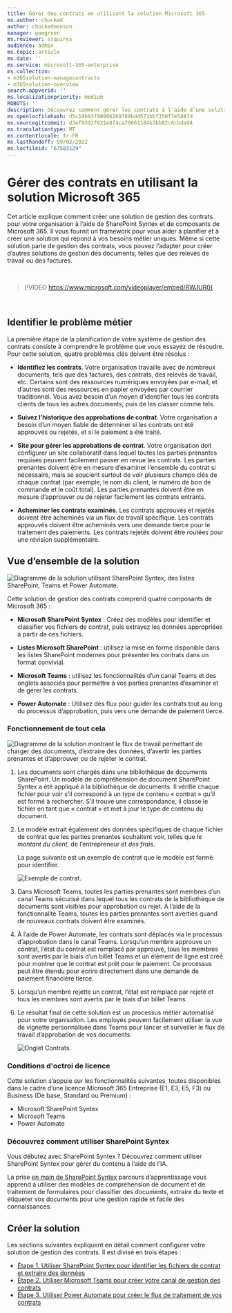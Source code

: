 ```yaml
---
title: Gérer des contrats en utilisant la solution Microsoft 365
ms.author: chucked
author: chuckedmonson
manager: pamgreen
ms.reviewer: ssquires
audience: admin
ms.topic: article
ms.date: ''
ms.service: microsoft-365-enterprise
ms.collection:
- m365solution-managecontracts
- m365solution-overview
search.appverid: ''
ms.localizationpriority: medium
ROBOTS: ''
description: Découvrez comment gérer les contrats à l’aide d’une solution Microsoft 365 de SharePoint Syntex, de listes SharePoint, de Microsoft Teams et de Power Automate.
ms.openlocfilehash: d5c19b93f90996269788bd4571bbf350f7e5887d
ms.sourcegitcommit: d3ef9391f621e8f4ca70661184b3bb82c6cbda94
ms.translationtype: MT
ms.contentlocale: fr-FR
ms.lasthandoff: 09/02/2022
ms.locfileid: "67583129"
---
```

# <a name="manage-contracts-using-a-microsoft-365-solution"></a>Gérer des contrats en utilisant la solution Microsoft 365

Cet article explique comment créer une solution de gestion des contrats pour votre organisation à l’aide de SharePoint Syntex et de composants de Microsoft 365. Il vous fournit un framework pour vous aider à planifier et à créer une solution qui répond à vos besoins métier uniques. Même si cette solution parle de gestion des contrats, vous pouvez l’adapter pour créer d’autres solutions de gestion des documents, telles que des relevés de travail ou des factures.

</br>

> [!VIDEO https://www.microsoft.com/videoplayer/embed/RWJUR0]

</br>

## <a name="identify-the-business-problem"></a>Identifier le problème métier

La première étape de la planification de votre système de gestion des contrats consiste à comprendre le problème que vous essayez de résoudre. Pour cette solution, quatre problèmes clés doivent être résolus :

- **Identifiez les contrats**. Votre organisation travaille avec de nombreux documents, tels que des factures, des contrats, des relevés de travail, etc.  Certains sont des ressources numériques envoyées par e-mail, et d’autres sont des ressources en papier envoyées par courrier traditionnel. Vous avez besoin d’un moyen d’identifier tous les contrats clients de tous les autres documents, puis de les classer comme tels.

- **Suivez l’historique des approbations de contrat**. Votre organisation a besoin d’un moyen fiable de déterminer si les contrats ont été approuvés ou rejetés, et si le paiement a été traité. 

- **Site pour gérer les approbations de contrat**. Votre organisation doit configurer un site collaboratif dans lequel toutes les parties prenantes requises peuvent facilement passer en revue les contrats. Les parties prenantes doivent être en mesure d’examiner l’ensemble du contrat si nécessaire, mais se soucient surtout de voir plusieurs champs clés de chaque contrat (par exemple, le nom du client, le numéro de bon de commande et le coût total). Les parties prenantes doivent être en mesure d’approuver ou de rejeter facilement les contrats entrants.

- **Acheminer les contrats examinés**. Les contrats approuvés et rejetés doivent être acheminés via un flux de travail spécifique. Les contrats approuvés doivent être acheminés vers une demande tierce pour le traitement des paiements. Les contrats rejetés doivent être routées pour une révision supplémentaire.

## <a name="overview-of-the-solution"></a>Vue d’ensemble de la solution

  ![Diagramme de la solution utilisant SharePoint Syntex, des listes SharePoint, Teams et Power Automate.](../media/content-understanding/syntex-solution-manage-contracts-setup-steps.png)

Cette solution de gestion des contrats comprend quatre composants de Microsoft 365 :

- **Microsoft SharePoint Syntex** : Créez des modèles pour identifier et classifier vos fichiers de contrat, puis extrayez les données appropriées à partir de ces fichiers.

- **Listes Microsoft SharePoint** : utilisez la mise en forme disponible dans les listes SharePoint modernes pour présenter les contrats dans un format convivial.

- **Microsoft Teams** : utilisez les fonctionnalités d’un canal Teams et des onglets associés pour permettre à vos parties prenantes d’examiner et de gérer les contrats.

- **Power Automate** : Utilisez des flux pour guider les contrats tout au long du processus d’approbation, puis vers une demande de paiement tierce.

### <a name="how-it-all-works"></a>Fonctionnement de tout cela

  ![Diagramme de la solution montrant le flux de travail permettant de charger des documents, d’extraire des données, d’avertir les parties prenantes et d’approuver ou de rejeter le contrat.](../media/content-understanding/syntex-solution-manage-contracts-overview.png)

1. Les documents sont chargés dans une bibliothèque de documents SharePoint. Un modèle de compréhension de document SharePoint Syntex a été appliqué à la bibliothèque de documents. Il vérifie chaque fichier pour voir s’il correspond à un type de contenu « contrat » qu’il est formé à rechercher. S’il trouve une correspondance, il classe le fichier en tant que « contrat » et met à jour le type de contenu du document.

2. Le modèle extrait également des données spécifiques de chaque fichier de contrat que les parties prenantes souhaitent voir, telles que le *montant du client*, de l’entrepreneur et *des frais*. 

    La page suivante est un exemple de contrat que le modèle est formé pour identifier.

      ![Exemple de contrat.](../media/content-understanding/contract.png)

3. Dans Microsoft Teams, toutes les parties prenantes sont membres d’un canal Teams sécurisé dans lequel tous les contrats de la bibliothèque de documents sont visibles pour approbation ou rejet. À l’aide de la fonctionnalité Teams, toutes les parties prenantes sont averties quand de nouveaux contrats doivent être examinés.

4. À l’aide de Power Automate, les contrats sont déplacés via le processus d’approbation dans le canal Teams. Lorsqu’un membre approuve un contrat, l’état du contrat est remplacé par approuvé, tous les membres sont avertis par le biais d’un billet Teams et un élément de ligne est créé pour montrer que le contrat est prêt pour le paiement. Ce processus peut être étendu pour écrire directement dans une demande de paiement financière tierce.

5. Lorsqu’un membre rejette un contrat, l’état est remplacé par rejeté et tous les membres sont avertis par le biais d’un billet Teams.

6. Le résultat final de cette solution est un processus métier automatisé pour votre organisation. Les employés peuvent facilement utiliser la vue de vignette personnalisée dans Teams pour lancer et surveiller le flux de travail d’approbation de vos documents. 

     ![Onglet Contrats.](../media/content-understanding/tile-view.png)

### <a name="licensing-requirements"></a>Conditions d'octroi de licence

Cette solution s’appuie sur les fonctionnalités suivantes, toutes disponibles dans le cadre d’une licence Microsoft 365 Entreprise (E1, E3, E5, F3) ou Business (De base, Standard ou Premium) :

- Microsoft SharePoint Syntex
- Microsoft Teams
- Power Automate

### <a name="learn-how-to-use-sharepoint-syntex"></a>Découvrez comment utiliser SharePoint Syntex

Vous débutez avec SharePoint Syntex ? Découvrez comment utiliser SharePoint Syntex pour gérer du contenu à l’aide de l’IA.

La prise [en main de SharePoint Syntex](/learn/paths/syntex-get-started) parcours d’apprentissage vous apprend à utiliser des modèles de compréhension de document et de traitement de formulaires pour classifier des documents, extraire du texte et étiqueter vos documents pour une gestion rapide et facile des connaissances.

## <a name="create-the-solution"></a>Créer la solution

Les sections suivantes expliquent en détail comment configurer votre solution de gestion des contrats. Il est divisé en trois étapes :

- [Étape 1. Utiliser SharePoint Syntex pour identifier les fichiers de contrat et extraire des données](solution-manage-contracts-step1.md)
- [Étape 2. Utiliser Microsoft Teams pour créer votre canal de gestion des contrats](solution-manage-contracts-step2.md)
- [Étape 3. Utiliser Power Automate pour créer le flux de traitement de vos contrats](solution-manage-contracts-step3.md)
